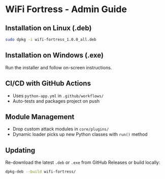 # WiFi Fortress - Admin Guide

## Installation on Linux (.deb)
```bash
sudo dpkg -i wifi-fortress_1.0.0_all.deb
```

## Installation on Windows (.exe)
Run the installer and follow on-screen instructions.

## CI/CD with GitHub Actions
- Uses `python-app.yml` in `.github/workflows/`
- Auto-tests and packages project on push

## Module Management
- Drop custom attack modules in `core/plugins/`
- Dynamic loader picks up new Python classes with `run()` method

## Updating
Re-download the latest `.deb` or `.exe` from GitHub Releases or build locally:
```bash
dpkg-deb --build wifi-fortress/
```